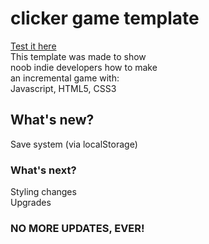 # clicker game template
[Test it here](https://smokeyandfriends.github.io/Clicker-game-template)  
This template was made to show  
noob indie developers how to make  
an incremental game with:  
Javascript, HTML5, CSS3  

## What's new?
Save system (via localStorage)

### What's next?
Styling changes  
Upgrades

### NO MORE UPDATES, EVER!